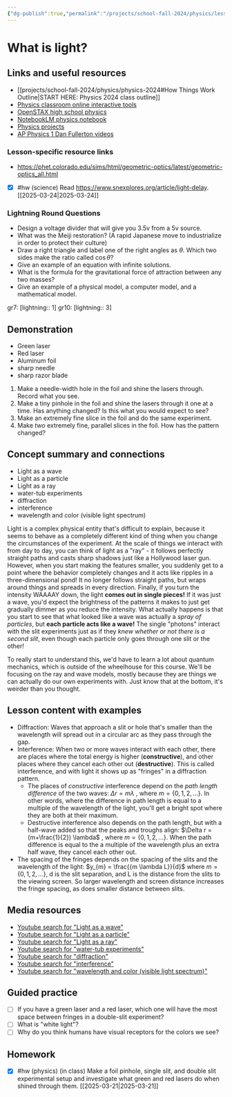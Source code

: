 ```yaml
---
{"dg-publish":true,"permalink":"/projects/school-fall-2024/physics/lessons/light-what-is-it/"}
---
```



#  What is light?

## Links and useful resources 

- [[projects/school-fall-2024/physics/physics-2024#How Things Work Outline\|START HERE: Physics 2024 class outline]]
- [Physics classroom online interactive tools](https://www.physicsclassroom.com/Lesson-Plans/Algebra-Based-Physics)
- [OpenSTAX high school physics](https://openstax.org/books/physics/pages/1-introduction)
- [NotebookLM physics notebook](https://notebooklm.google.com/notebook/94fe29f5-cebb-4621-9e03-d20110b7a978)
- [Physics projects](https://www.sciencebuddies.org/science-fair-projects/science-projects/physics/high-school)
- [AP Physics 1 Dan Fullerton videos](https://www.youtube.com/playlist?list=PLd2HWlWc-MsysWuL9ksneEM8cl5bk3bHH)


### Lesson-specific resource links

- https://phet.colorado.edu/sims/html/geometric-optics/latest/geometric-optics_all.html  
- [x] #hw (science) Read https://www.snexplores.org/article/light-delay. [[2025-03-24\|2025-03-24]]

### Lightning Round Questions

- Design a voltage divider that will give you 3.5v from a 5v source. 
- What was the Meiji restoration? (A rapid Japanese move to industrialize in order to protect their culture) 
- Draw a right triangle and label one of the right angles as $\theta$. Which two sides make the ratio called $\cos \theta$? 
- Give an example of an equation with infinite solutions. 
- What is the formula for the gravitational force of attraction between any two masses? 
- Give an example of a physical model, a computer model, and a mathematical model.  

gr7: [lightning:: 1]
gr10: [lightning:: 3]
## Demonstration

- Green laser
- Red laser
- Aluminum foil
- sharp needle
- sharp razor blade

1. Make a needle-width hole in the foil and shine the lasers through. Record what you see.
2. Make a tiny pinhole in the foil and shine the lasers through it one at a time. Has anything changed? Is this what you would expect to see?
3. Make an extremely fine slice in the foil and do the same experiment. 
4. Make *two* extremely fine, parallel slices in the foil. How has the pattern changed?

## Concept summary and connections

- Light as a wave 
- Light as a particle 
- Light as a ray 
- water-tub experiments 
- diffraction 
- interference 
- wavelength and color (visible light spectrum) 

Light is a complex physical entity that's difficult to explain, because it seems to behave as a completely different kind of thing when you change the circumstances of the experiment. At the scale of things we interact with from day to day, you can think of light as a "ray" - it follows perfectly straight paths and casts sharp shadows just like a Hollywood laser gun. However, when you start making the features smaller, you suddenly get to a point where the behavior completely changes and it acts like ripples in a three-dimensional pond! It no longer follows straight paths, but wraps around things and spreads in every direction. Finally, if you turn the intensity WAAAAY down, the light **comes out in single pieces!** If it was just a wave, you'd expect the brightness of the patterns it makes to just get gradually dimmer as you reduce the intensity. What actually happens is that you start to see that what looked like a wave was actually a *spray of particles*, but **each particle acts like a wave!** The single "photons" interact with the slit experiments just as if they *knew whether or not there is a second slit*, even though each particle only goes through one slit or the other!

To really start to understand this, we'd have to learn a lot about quantum mechanics, which is outside of the wheelhouse for this course. We'll be focusing on the ray and wave models, mostly because they are things we can actually do our own experiments with. Just know that at the bottom, it's weirder than you thought.

## Lesson content with examples

- Diffraction: Waves that approach a slit or hole that's smaller than the wavelength will spread out in a circular arc as they pass through the gap.
- Interference: When two or more waves interact with each other, there are places where the total energy is higher (**constructive**), and other places where they cancel each other out (**destructive**). This is called interference, and with light it shows up as "fringes" in a diffraction pattern. 
    - The places of *constructive* interference depend on the *path length difference* of the two waves: $\Delta r = m \lambda$ , where $m = \{0,1,2,\dots\}$. In other words, where the difference in path length is equal to a multiple of the wavelength of the light, you'll get a bright spot where they are both at their maximum.
    - Destructive interference also depends on the path length, but with a half-wave added so that the peaks and troughs align: $\Delta r = (m+\frac{1}{2}) \lambda$ , where $m = \{0,1,2,\dots\}$. When the path difference is equal to the a multiple of the wavelength plus an extra half wave, they cancel each other out.
- The spacing of the fringes depends on the spacing of the slits and the wavelength of the light: $y_{m} = \frac{{m \lambda L}}{d}$ where $m = \{0,1,2,\dots\}$, d is the slit separation, and L is the distance from the slits to the viewing screen. So larger wavelength and screen distance increases the fringe spacing, as does smaller distance between slits.

## Media resources

- [Youtube search for "Light as a wave"](https://www.youtube.com/results?search_query=Light%20as%20a%20wave) 
- [Youtube search for "Light as a particle"](https://www.youtube.com/results?search_query=Light%20as%20a%20particle) 
- [Youtube search for "Light as a ray"](https://www.youtube.com/results?search_query=Light%20as%20a%20ray) 
- [Youtube search for "water-tub experiments"](https://www.youtube.com/results?search_query=water-tub%20experiments) 
- [Youtube search for "diffraction"](https://www.youtube.com/results?search_query=diffraction) 
- [Youtube search for "interference"](https://www.youtube.com/results?search_query=interference) 
- [Youtube search for "wavelength and color (visible light spectrum)"](https://www.youtube.com/results?search_query=wavelength%20and%20color%20(visible%20light%20spectrum)) 

## Guided practice


- [ ] If you have a green laser and a red laser, which one will have the most space between fringes in a double-slit experiment?  
- [ ] What is "white light"?  
- [ ] Why do you think humans have visual receptors for the colors we see?  

## Homework



- [x] #hw (physics) (in class) Make a foil pinhole, single slit, and double slit experimental setup and investigate what green and red lasers do when shined through them. [[2025-03-21\|2025-03-21]]
